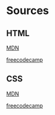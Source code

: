 # Sources

## HTML

[MDN](https://developer.mozilla.org/fr/docs/Web/HTML)

[freecodecamp](https://www.freecodecamp.org/)

## CSS

[MDN](https://developer.mozilla.org/fr/docs/Web/CSS)

[freecodecamp](https://www.freecodecamp.org/)
